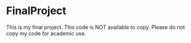 # FinalProject
This is my final project. This code is NOT available to copy. Please do not copy my code for academic use. 

